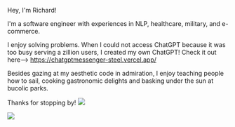 Hey, I'm Richard!

I'm a software engineer with experiences in NLP, healthcare, military, and e-commerce. 

I enjoy solving problems. When I could not access ChatGPT because it was too busy serving a zillion users, I created my own ChatGPT! Check it out here--> https://chatgptmessenger-steel.vercel.app/

Besides gazing at my aesthetic code in admiration, I enjoy teaching people how to sail, cooking gastronomic delights and basking under the sun at bucolic parks. 

Thanks for stopping by!
![](https://github.com/Your_Repository_Name/Your_GIF_Name.gif)

![](https://komarev.com/ghpvc/?username=richardyoungdev)




<!---
richardyoungdev/richardyoungdev is a ✨ special ✨ repository because its `README.md` (this file) appears on your GitHub profile.
You can click the Preview link to take a look at your changes.
--->
